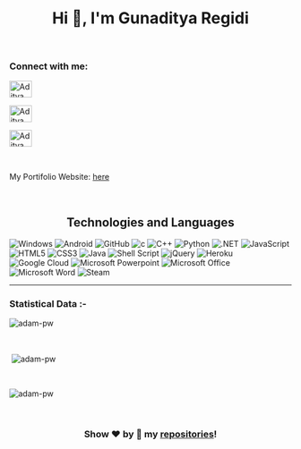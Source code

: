 
<h1 align="center">Hi 👋, I'm Gunaditya Regidi</h1>

<br>


<h3 align="left">Connect with me:</h3>
<div class="row">

  <a href="https://www.linkedin.com/in/adityabhushan001/" target="_blank"><img align="center"
      src="https://play-lh.googleusercontent.com/kMofEFLjobZy_bCuaiDogzBcUT-dz3BBbOrIEjJ-hqOabjK8ieuevGe6wlTD15QzOqw"
      alt="Aditya LinkedIn Profile" height="30" width="40" /></a> 
  
  <a href="https://www.instagram.com/gunaditya.ig/?hl=en" target="_blank"><img align="center"
      src="https://upload.wikimedia.org/wikipedia/commons/thumb/5/58/Instagram-Icon.png/800px-Instagram-Icon.png"
      alt="Aditya Insta Profile" height="30" width="40" /></a> 
    
 <a href="https://twitter.com/meAditya001" target="_blank"><img align="center"
      src="https://cdn-icons-png.flaticon.com/512/124/124021.png"
      alt="Aditya Twitter Profile" height="30" width="40" /></a> 

</div>
<br>

<p>My Portifolio Website: 
  <a href="https://aditya-bhushan.netlify.app" target="_blank">here</a>
  </p>
  <br>

<h2 align="center">
Technologies and Languages </h2>

![Windows](https://img.shields.io/badge/Windows-0078D6?style=flat-square&logoColor=white)
![Android](https://img.shields.io/badge/Android-3DDC84?style=flat-square&logo=android&logoColor=white)
![GitHub](https://img.shields.io/badge/-GitHub-181717?style=flat-square&logo=github)
![c](https://img.shields.io/badge/C-00599C?style=flat-square&logo=c&logoColor=white)
![C++](https://img.shields.io/badge/-C++-007ACC?style=flat-square&logo=cplusplus&logoColor=white)
![Python](https://img.shields.io/badge/Python-14354C?style=flat-square&logo=python&logoColor=white)
![.NET](https://img.shields.io/badge/.NET-5C2D91?style=flat-square&logo=.net&logoColor=white)
![JavaScript](https://img.shields.io/badge/-JavaScript-black?style=flat-square&logo=javascript)
![HTML5](https://img.shields.io/badge/HTML5-E34F26?style=flat-square&logo=html5&logoColor=white)
![CSS3](https://img.shields.io/badge/CSS3-1572B6?style=flat-square&logo=css3&logoColor=white)
![Java](https://img.shields.io/badge/-Java-007396?style=flat-square&logo=java)
![Shell Script](https://img.shields.io/badge/Shell_Script-121011?style=flat-square&logo=gnu-bash&logoColor=white)
![jQuery](https://img.shields.io/badge/jQuery-0769AD?style=flat-square&logo=jquery&logoColor=white)
![Heroku](https://img.shields.io/badge/Heroku-430098?style=flat-square&logo=heroku&logoColor=white)
![Google Cloud](https://img.shields.io/badge/Google_Cloud-4285F4?style=flat-square&logo=google-cloud&logoColor=white)
![Microsoft Powerpoint](https://img.shields.io/badge/Microsoft_PowerPoint-B7472A?style=flat-square&logo=microsoft-powerpoint&logoColor=white)
![Microsoft Office](https://img.shields.io/badge/Microsoft_Office-D83B01?style=flat-square&logo=microsoft-office&logoColor=white)
![Microsoft Word](https://img.shields.io/badge/Microsoft_Word-2B579A?style=flat-square&logo=microsoft-word&logoColor=white)
![Steam](https://img.shields.io/badge/Steam-000000?style=flat-square&logo=steam&logoColor=white) 

-------------------------------------------------------------------------------------------------------------------------------------------------------

<h3>Statistical Data :-</h3>
<p><img align="center"
    src="https://github-readme-stats.vercel.app/api/top-langs?username=gunaditya-regidi&show_icons=true&locale=en&bg_color=0d1117&text_color=ffffff&layout=compact"
    alt="adam-pw" 
    bg_color=#808080/></p>

<br>

<p>&nbsp;<img align="center" src="https://github-readme-stats.vercel.app/api?username=gunaditya-regidi&show_icons=true&locale=en&bg_color=0d1117&text_color=ffffff&repo=convoychat"
    alt="adam-pw" /></p>

<br>

<p><img align="center" src="https://github-readme-streak-stats.herokuapp.com/?user=gunaditya-regidi&theme=dark&background=0d1117&date_format=M%20j%5B%2C%20Y%5D" alt="adam-pw" /></p>


<br>
<div align="center">
  

### Show ❤️ by 🌟 my [repositories](https://github.com/Aditya-Bhushan-001?tab=repositories)!

</div>
